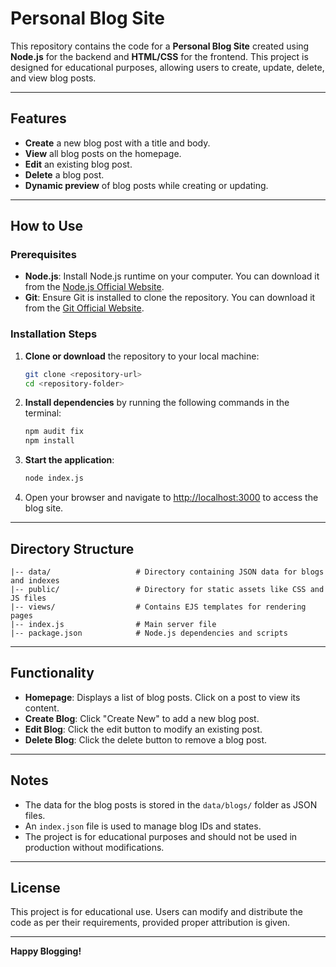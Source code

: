 # Personal Blog Site

This repository contains the code for a **Personal Blog Site** created using **Node.js** for the backend and **HTML/CSS** for the frontend. This project is designed for educational purposes, allowing users to create, update, delete, and view blog posts.

---

## Features

- **Create** a new blog post with a title and body.
- **View** all blog posts on the homepage.
- **Edit** an existing blog post.
- **Delete** a blog post.
- **Dynamic preview** of blog posts while creating or updating.

---

## How to Use

### Prerequisites

- **Node.js**: Install Node.js runtime on your computer. You can download it from the [Node.js Official Website](https://nodejs.org/).
- **Git**: Ensure Git is installed to clone the repository. You can download it from the [Git Official Website](https://git-scm.com/).

### Installation Steps

1. **Clone or download** the repository to your local machine:
    ```bash
    git clone <repository-url>
    cd <repository-folder>
    ```

2. **Install dependencies** by running the following commands in the terminal:
    ```bash
    npm audit fix
    npm install
    ```

3. **Start the application**:
    ```bash
    node index.js
    ```

4. Open your browser and navigate to [http://localhost:3000](http://localhost:3000) to access the blog site.

---

## Directory Structure

```plaintext
|-- data/                   # Directory containing JSON data for blogs and indexes
|-- public/                 # Directory for static assets like CSS and JS files
|-- views/                  # Contains EJS templates for rendering pages
|-- index.js                # Main server file
|-- package.json            # Node.js dependencies and scripts
```

---

## Functionality

- **Homepage**: Displays a list of blog posts. Click on a post to view its content.
- **Create Blog**: Click "Create New" to add a new blog post.
- **Edit Blog**: Click the edit button to modify an existing post.
- **Delete Blog**: Click the delete button to remove a blog post.

---

## Notes

- The data for the blog posts is stored in the `data/blogs/` folder as JSON files.
- An `index.json` file is used to manage blog IDs and states.
- The project is for educational purposes and should not be used in production without modifications.

---

## License

This project is for educational use. Users can modify and distribute the code as per their requirements, provided proper attribution is given.

---

**Happy Blogging!**
